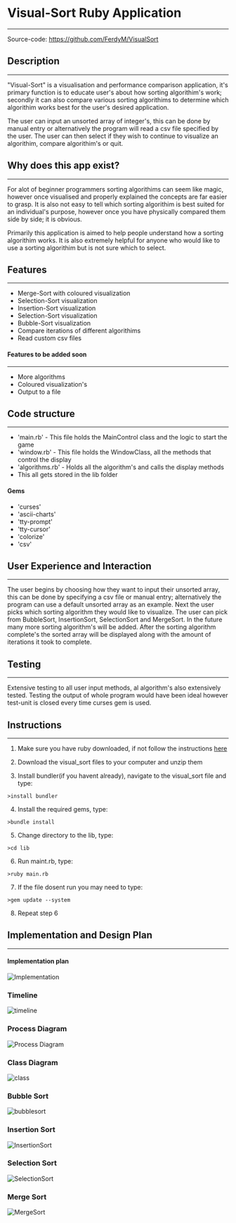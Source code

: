 # Visual-Sort Ruby Application
***
Source-code: https://github.com/FerdyM/VisualSort

## Description
***
"Visual-Sort" is a visualisation and performance comparison application, it's primary function is to educate user's about how sorting algorithim's work; secondly it can also compare various sorting algorithims to determine which algorithim works best for the user's desired application.

The user can input an unsorted array of integer's, this can be done by manual entry or alternatively the program will read a csv file specified by the user. The user can then select if they wish to continue to visualize an algorithim, compare algorithim's or quit.

## Why does this app exist?
***
For alot of beginner programmers sorting algorithims can seem like magic, however once visualised and properly explained the concepts are far easier to grasp. It is also not easy to tell which sorting algorithim is best suited for an individual's purpose, however once you have physically compared them side by side; it is obvious. 

Primarily this application is aimed to help people understand how a sorting algorithim works. It is also extremely helpful for anyone who would like to use a sorting algorithim but is not sure which to select.


## Features
***
+ Merge-Sort with coloured visualization 
+ Selection-Sort visualization
+ Insertion-Sort visualization
+ Selection-Sort visualization
+ Bubble-Sort visualization
+ Compare iterations of different algorithims
+ Read custom csv files

#### Features to be added soon
***
+ More algorithms
+ Coloured visualization's
+ Output to a file


## Code structure
***
+ 'main.rb' - This file holds the MainControl class and the logic to start the game
+ 'window.rb' - This file holds the WindowClass, all the methods that control the display
+ 'algorithms.rb' - Holds all the algorithm's and calls the display methods
+ This all gets stored in the lib folder

#### Gems

- 'curses'
- 'ascii-charts'
- 'tty-prompt'
- 'tty-cursor'
- 'colorize'
- 'csv'

## User Experience and Interaction
***
The user begins by choosing how they want to input their unsorted array, this can be done by specifying a csv file or manual entry; alternatively the program can use a default unsorted array as an example. Next the user picks which sorting algorithm they would like to visualize. The user can pick from BubbleSort, InsertionSort, SelectionSort and MergeSort. In the future many more sorting algorithm's will be added. After the sorting algorithm complete's  the sorted array will be displayed along with the amount of iterations it took to complete.

## Testing
***
Extensive testing to all user input methods, al algorithm's also extensively tested. Testing the output of whole program would have been ideal however test-unit is closed every time curses gem is used.

## Instructions
***
1. Make sure you have ruby downloaded, if not follow the instructions [here](https://www.ruby-lang.org/en/documentation/installation/)

2. Download the visual_sort files to your computer and unzip them

3. Install bundler(if you havent already), navigate to the visual_sort file and type: 


```>install bundler```

4. Install the required gems, type:


```>bundle install```

5. Change directory to the lib, type:


```>cd lib```

6. Run maint.rb, type:


```>ruby main.rb```

7. If the file dosent run you may need to type:


```>gem update --system```

8. Repeat step 6

## Implementation and Design Plan
***

#### Implementation plan 

![Implementation](./docs/diagrams/implementation.PNG?raw=true "Implementation plan")

### Timeline

![timeline](./docs/diagrams/timeline.jpg?raw=true "Title")

### Process Diagram

![Process Diagram](./docs/diagrams/process_diagram.jpeg?raw=true "VisualSort Process Diagram")

### Class Diagram

![class](./docs/diagrams/class_diagram.jpeg?raw=true "VisualSort Class Diagram")

### Bubble Sort

![bubblesort](./docs/diagrams/BubbleSort.png?raw=true "Bubble Sort")

### Insertion Sort

![InsertionSort](./docs/diagrams/InsertionSort.png?raw=true "Insertion Sort")

### Selection Sort

![SelectionSort](./docs/diagrams/SelectionSort.jpg?raw=true "Selection Sort")

### Merge Sort

![MergeSort](./docs/diagrams/MergeSort.png?raw=true "Merge Sort")



